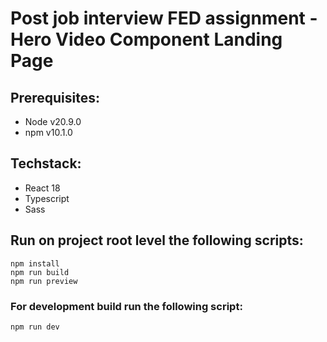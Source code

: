 # Post job interview FED assignment - Hero Video Component Landing Page

## Prerequisites:
* Node v20.9.0
* npm v10.1.0

## Techstack:
* React 18
* Typescript
* Sass

## Run on project root level the following scripts:

``` npm install ```\
``` npm run build ```\
``` npm run preview ```

### For development build run the following script:
``` npm run dev ```

